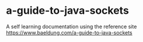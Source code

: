 # a-guide-to-java-sockets

A self learning documentation using the reference site https://www.baeldung.com/a-guide-to-java-sockets
